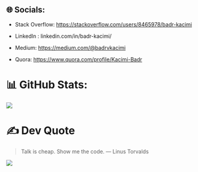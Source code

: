 ## 🌐 Socials:
- Stack Overflow: https://stackoverflow.com/users/8465978/badr-kacimi
- LinkedIn :
  linkedin.com/in/badr-kacimi/
    
- Medium: https://medium.com/@badrvkacimi
  
- Quora: https://www.quora.com/profile/Kacimi-Badr

# 📊 GitHub Stats:
![](https://github-readme-streak-stats.herokuapp.com/?user=badrkacimi&theme=swift&hide_border=true)

# ✍️ Dev Quote
> Talk is cheap. Show me the code. ― Linus Torvalds

[![](https://visitcount.itsvg.in/api?id=badrkacimi&icon=0&color=9)](https://visitcount.itsvg.in)
